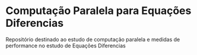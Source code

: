 # Computação Paralela para Equações Diferencias
Repositório destinado ao estudo de computação paralela e medidas de performance no estudo de Equações Diferencias

